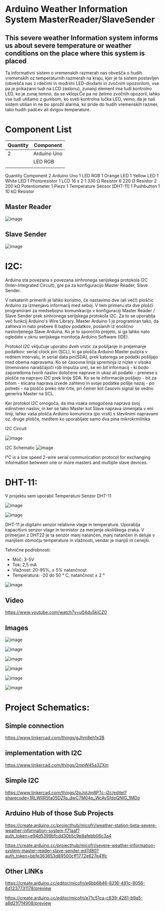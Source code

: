 # Arduino Weather Information System MasterReader/SlaveSender

## This severe weather Information system informs us about severe temperature or weather conditions on the place where this system is placed

Ta informativni sistem o vremenskih razmerah nas obvešča o hudih vremenskih oz temperaturnih razmerah na kraju, kjer je ta sistem postavljen (obvešča nas z rdečimi in modrimi LED-diodami in zvočnim opozorilom, vse pa je prikazano tudi na LCD zaslonu). zunanji element ima tudi kontrolno LED, ko je zunaj temno, da se vklopi.Če pa ne želimo zvočnih opozoril, lahko vse tudi utišamo z gumbom, ko sveti kontrolna lučka LED, vemo, da je naš sistem utišan in ne bo sprožil alarma, ko pride do hudih vremenskih razmer, tako hudih padcev ali dvigov temperature.

# Component List

| Quantity  | Component  |  
|---|---|
| 2  |  Arduino Uno |   
|   |  LED RGB |   
|   |   |   
Quantity	Component
2	        Arduino Uno 
1	        LED RGB
1	        Orange LED
1	        Yellow LED
1       	White  LED
1       	Photoresistor
1	        LCD 16 x 2
1	        330 Ω Resistor
6	        220 Ω Resistor
2	        200 kΩ Potentiometer
1	        Piezo
1	        Temperature Sensor [DHT-11]
1	        Pushbutton
1	        10 kΩ Resistor


## Master Reader
![image](https://user-images.githubusercontent.com/56089916/121075443-7b911800-c7d5-11eb-8fb1-f7658df8cea3.png)
## Slave Sender 
![image](https://user-images.githubusercontent.com/56089916/121075549-995e7d00-c7d5-11eb-88ea-97f73a9c79dc.png)

# I2C:
Arduina sta povezana s povezana sinhronega serijskega protokola I2C (Inter-Integrated Circuit), gre pa za konfiguracijo Master Reader, Slave Sender.

V nekaterih primerih je lahko koristno, če nastavimo dve (ali več!) ploščic Arduino za izmenjavo informacij med seboj. V tem primeru sta dve plošči programirani za medsebojno komunikacijo v konfiguraciji Master Reader / Slave Sender prek sinhronega serijskega protokola I2C. Za to se uporablja več funkcij Arduino's Wire Library. Master Arduino 1 je programiran tako, da zahteva in nato prebere 6 bajtov podatkov, poslanih iz enolično naslovljenega Slave Arduina. Ko je to sporočilo prejeto, si ga lahko nato ogledate v oknu serijskega monitorja Arduino Software (IDE).

Protokol I2C vključuje uporabo dveh vrstic za pošiljanje in prejemanje podatkov: serial clock pin (SCL), ki ga plošča Arduino Master pulzira v rednem intervalu, in serial data pin(SDA), prek katerega se podatki pošiljajo med obema napravama. Ko se časovna linija spreminja iz nizke v visoko (imenovano naraščajoči rob impulza ure), se en bit informacij - ki bodo zaporedoma tvorili naslov določene naprave in ukaz ali podatki - prenese s plošče na napravo I2C prek linije SDA. Ko se te informacije pošljejo - bit za bitom - klicana naprava izvede zahtevo in svoje podatke pošlje nazaj - po potrebi - na ploščo preko iste črte, pri čemer kot časovni signal še vedno generira Master na SCL.

Ker protokol I2C omogoča, da ima vsaka omogočena naprava svoj edinstven naslov, in ker se tako Master kot Slave naprava izmenjata v eni liniji, lahko vaša plošča Arduino komunicira (po vrsti) s številnimi napravami oz. druge plošče, medtem ko uporabljate samo dva pina mikrokrmilnika

I2C Circuit

![image](https://user-images.githubusercontent.com/56089916/121073699-2227e980-c7d3-11eb-9ef1-507b01774f05.png)

I2C Schematic
![image](https://user-images.githubusercontent.com/56089916/121073708-26ec9d80-c7d3-11eb-951d-15a047835292.png)

I²C is a low speed 2-wire serial communication protocol for exchanging information betwwen one or more masters and multiple slave devices.


# DHT-11:
V projektu sem uporabil Temperatuni Senzor DHT-11

![image](https://user-images.githubusercontent.com/56089916/121074951-d8d89980-c7d4-11eb-8776-10a083ec946f.png)

![image](https://user-images.githubusercontent.com/56089916/121075105-11787300-c7d5-11eb-98d6-b37964bd10dc.png)


DHT-11 je digitalni senzor relativne vlage in temperature. Uporablja kapacitivni senzor vlage in termistor za merjenje okoliškega zraka. V primerjavi z DHT22 je ta senzor manj natančen, manj natančen in deluje v manjšem območju temperature in vlažnosti, vendar je manjši in cenejši.

Tehnične podrobnosti:
  - Moč: 3-5V
  - Tok: 2,5 mA
  - Vlažnost: 20-95%, ± 5% natančnost
  - Temperatura: -20 do 50 ° C, natančnost ± 2 °

![image](https://user-images.githubusercontent.com/56089916/121075032-f60d6800-c7d4-11eb-805c-d3d5bbbea716.png)


## Video

https://www.youtube.com/watch?v=u04du5kiCZ0


## Images
![image](https://user-images.githubusercontent.com/56089916/121075371-66b48480-c7d5-11eb-83e7-13f85a37f68f.png)

![image](https://user-images.githubusercontent.com/56089916/121075629-b5fab500-c7d5-11eb-93b9-fde9027abada.png)

![image](https://user-images.githubusercontent.com/56089916/121075689-ca3eb200-c7d5-11eb-9670-417a1f231b6f.png)

![image](https://user-images.githubusercontent.com/56089916/121075737-d88cce00-c7d5-11eb-82a1-68b05a439504.png)

![image](https://user-images.githubusercontent.com/56089916/121075796-e80c1700-c7d5-11eb-829d-ce496a5a1ba0.png)

![image](https://user-images.githubusercontent.com/56089916/121075894-06721280-c7d6-11eb-84fd-5d507aebb271.png)


# Project Schematics:

## Simple connection 
https://www.tinkercad.com/things/gJhm8eh1x2B

## implementation with I2C
https://www.tinkercad.com/things/2mpW45a3ZXm

## Simple I2C
https://www.tinkercad.com/things/2pJolJm8PTc-i2c/editel?sharecode=1RLWIIR5fa05DZfq_dwC7M04p_WcAvSfdoQNIG_1MDo

## Arduino Hub of those Sub Projects

https://create.arduino.cc/projecthub/micofri/weather-station-beta-severe-weather-information-system-f71aaf?auth_token=e94d5399bfcdd30b5c9e8afebb06c3a4

https://create.arduino.cc/projecthub/micofri/severe-weather-information-system-master-reader-slave-sender-ed7d80?auth_token=bbfe363653d89500cff1772e627e41fc

## Other LINKs

https://create.arduino.cc/editor/micofri/e6bb6846-8216-491c-9056-6d1237731178/preview

https://create.arduino.cc/editor/micofri/e71c51ca-c839-4281-b9a5-a8d21f7f4908/preview
